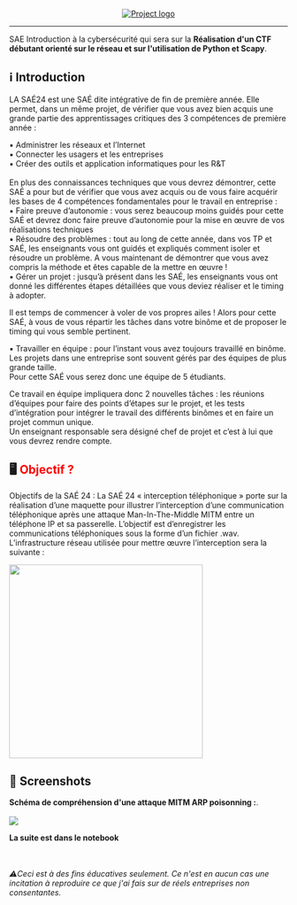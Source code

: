 <p align="center">
  <a href="" rel="noopener">
 <img src="https://imgur.com/ET5zZTl.png" alt="Project logo"></a>
</p>

<div align="center">

</div>

---


SAE Introduction à la cybersécurité qui sera sur la **Réalisation d'un CTF débutant orienté sur le réseau et sur l'utilisation de Python et Scapy**. </br>

## ℹ️ Introduction 

LA SAÉ24 est une SAÉ dite intégrative de fin de première année. Elle permet, dans 
un même projet, de vérifier que vous avez bien acquis une grande partie des 
apprentissages critiques des 3 compétences de première année : </br>

▪ Administrer les réseaux et l’Internet </br>
▪ Connecter les usagers et les entreprises </br>
▪ Créer des outils et application informatiques pour les R&T </br>
 </br>
En plus des connaissances techniques que vous devrez démontrer, cette SAÉ a pour 
but de vérifier que vous avez acquis ou de vous faire acquérir les bases de 4
compétences fondamentales pour le travail en entreprise :
 </br>
▪ Faire preuve d’autonomie : vous serez beaucoup moins guidés pour cette SAÉ 
et devrez donc faire preuve d’autonomie pour la mise en œuvre de vos réalisations 
techniques </br>
▪ Résoudre des problèmes : tout au long de cette année, dans vos TP et SAÉ, les 
enseignants vous ont guidés et expliqués comment isoler et résoudre un problème. 
A vous maintenant de démontrer que vous avez compris la méthode et êtes 
capable de la mettre en œuvre ! </br>
▪ Gérer un projet : jusqu’à présent dans les SAÉ, les enseignants vous ont donné 
les différentes étapes détaillées que vous deviez réaliser et le timing à adopter.  </br>

Il est temps de commencer à voler de vos propres ailes ! Alors pour cette SAÉ, à 
vous de vous répartir les tâches dans votre binôme et de proposer le timing qui 
vous semble pertinent. </br>

▪ Travailler en équipe : pour l’instant vous avez toujours travaillé en binôme. Les 
projets dans une entreprise sont souvent gérés par des équipes de plus grande 
taille.  </br>
Pour cette SAÉ vous serez donc une équipe de 5 étudiants.  </br>

Ce travail en équipe impliquera donc 2 nouvelles tâches : les réunions d’équipes pour faire des 
points d’étapes sur le projet, et les tests d’intégration pour intégrer le travail des 
différents binômes et en faire un projet commun unique.
 </br>Un enseignant responsable sera désigné chef de projet et c’est à lui que vous devrez rendre compte.

## 🖥️ <span style="color:red">Objectif ?</span> 
Objectifs de la SAÉ 24 : La SAÉ 24 « interception téléphonique » porte sur la réalisation 
d’une maquette pour illustrer l’interception d’une communication téléphonique après une 
attaque Man-In-The-Middle MITM entre un téléphone IP et sa passerelle. L’objectif est 
d’enregistrer les communications téléphoniques sous la forme d’un fichier .wav. 
L’infrastructure réseau utilisée pour mettre œuvre l’interception sera la suivante :

<img src="https://imgur.com/Ne83IrZ.jpg" align=center style="width: 350px;"> 

## 📸 Screenshots

**Schéma de compréhension d'une attaque MITM ARP poisonning :**.<br/>
<br/>![](https://imgur.com/B248u3D.png)

**La suite est dans le notebook**

<br/><br/>
*⚠️Ceci est à des fins éducatives seulement. Ce n'est en aucun cas une incitation à reproduire ce que j'ai fais sur de réels entreprises non consentantes.*

